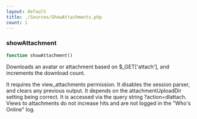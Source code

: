 ```yaml
---
layout: default
title: ./Sources/ShowAttachments.php
count: 1
---
```


### showAttachment

```php
function showAttachment()
```
Downloads an avatar or attachment based on $_GET['attach'], and increments the download count.

It requires the view_attachments permission.
It disables the session parser, and clears any previous output.
It depends on the attachmentUploadDir setting being correct.
It is accessed via the query string ?action=dlattach.
Views to attachments do not increase hits and are not logged in the "Who's Online" log.

